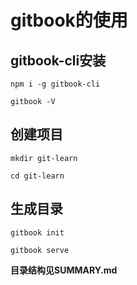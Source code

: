 # gitbook的使用

## gitbook-cli安装

```
npm i -g gitbook-cli

gitbook -V
```
## 创建项目

```
mkdir git-learn

cd git-learn
```

## 生成目录

```
gitbook init

gitbook serve

```
__目录结构见SUMMARY.md__


